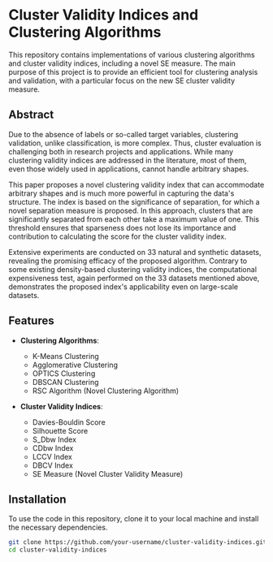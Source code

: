 # Cluster Validity Indices and Clustering Algorithms

This repository contains implementations of various clustering algorithms and cluster validity indices, including a novel SE measure. The main purpose of this project is to provide an efficient tool for clustering analysis and validation, with a particular focus on the new SE cluster validity measure.

## Abstract

Due to the absence of labels or so-called target variables, clustering validation, unlike classification, is more complex. Thus, cluster evaluation is challenging both in research projects and applications. While many clustering validity indices are addressed in the literature, most of them, even those widely used in applications, cannot handle arbitrary shapes.

This paper proposes a novel clustering validity index that can accommodate arbitrary shapes and is much more powerful in capturing the data's structure. The index is based on the significance of separation, for which a novel separation measure is proposed. In this approach, clusters that are significantly separated from each other take a maximum value of one. This threshold ensures that sparseness does not lose its importance and contribution to calculating the score for the cluster validity index.

Extensive experiments are conducted on 33 natural and synthetic datasets, revealing the promising efficacy of the proposed algorithm. Contrary to some existing density-based clustering validity indices, the computational expensiveness test, again performed on the 33 datasets mentioned above, demonstrates the proposed index's applicability even on large-scale datasets.

## Features

- **Clustering Algorithms**:
  - K-Means Clustering
  - Agglomerative Clustering
  - OPTICS Clustering
  - DBSCAN Clustering
  - RSC Algorithm (Novel Clustering Algorithm)

- **Cluster Validity Indices**:
  - Davies-Bouldin Score
  - Silhouette Score
  - S_Dbw Index
  - CDbw Index
  - LCCV Index
  - DBCV Index
  - SE Measure (Novel Cluster Validity Measure)

## Installation

To use the code in this repository, clone it to your local machine and install the necessary dependencies.

```sh
git clone https://github.com/your-username/cluster-validity-indices.git
cd cluster-validity-indices
